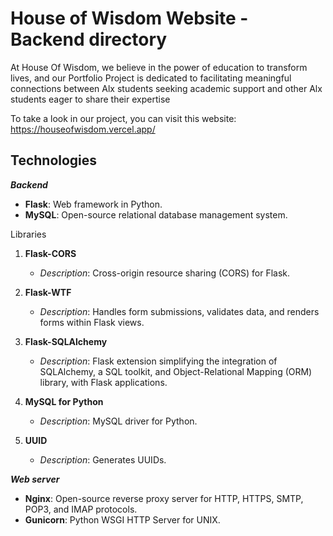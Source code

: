 # House of Wisdom Website - Backend directory
At House Of Wisdom, we believe in the power of education to transform lives, and our Portfolio Project is dedicated to facilitating meaningful connections between Alx students seeking academic support and other Alx students eager to share their expertise

To take a look in our project, you can visit this website: https://houseofwisdom.vercel.app/


## Technologies
***Backend***
- **Flask**: Web framework in Python.
- **MySQL**: Open-source relational database management system.

Libraries

1. **Flask-CORS**
   - *Description*: Cross-origin resource sharing (CORS) for Flask.

2. **Flask-WTF**
   - *Description*: Handles form submissions, validates data, and renders forms within Flask views.

3. **Flask-SQLAlchemy**
   - *Description*: Flask extension simplifying the integration of SQLAlchemy, a SQL toolkit, and Object-Relational Mapping (ORM) library, with Flask applications.

4. **MySQL for Python**
   - *Description*: MySQL driver for Python.

5. **UUID**
   - *Description*: Generates UUIDs.


***Web server***
- **Nginx**: Open-source reverse proxy server for HTTP, HTTPS, SMTP, POP3, and IMAP protocols.
- **Gunicorn**: Python WSGI HTTP Server for UNIX.

